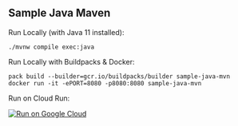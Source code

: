 Sample Java Maven
-----------------

Run Locally (with Java 11 installed):
```
./mvnw compile exec:java
```

Run Locally with Buildpacks & Docker:
```
pack build --builder=gcr.io/buildpacks/builder sample-java-mvn
docker run -it -ePORT=8080 -p8080:8080 sample-java-mvn
```

Run on Cloud Run:

[![Run on Google Cloud](https://deploy.cloud.run/button.svg)](https://deploy.cloud.run/?cloudshell_context=cloudrun-gbp)
